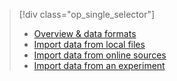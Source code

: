 > [!div class="op_single_selector"]
> 
> * [Overview & data formats](../articles/machine-learning/machine-learning-data-science-import-data.md)
> * [Import data from local files](../articles/machine-learning/machine-learning-import-data-from-local-file.md)
> * [Import data from online sources](../articles/machine-learning/machine-learning-import-data-from-online-sources.md)
> * [Import data from an experiment](../articles/machine-learning/machine-learning-import-data-from-an-experiment.md)
> 
> 

